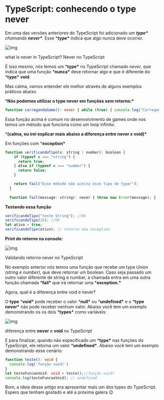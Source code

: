 # TypeScript: conhecendo o type never

Em uma das versões anteriores do TypeScript foi adicionado um ***type\*** chamando ***never\****.* Esse ***type\*** indica que algo nunca deve ocorrer.

![img](https://cdn-images-1.medium.com/max/880/0*M8TE33bmRPffPZMZ.jpg)

what is never in TypeScript? Never no TypeScript

É isso mesmo, nós temos um ***type\*** no TypeScript chamado *never*, que indica que uma função ***nunca\*** deve retornar algo e que é diferente do ***type\*** **void**.

Mas calma, vamos entender ele melhor através de alguns exemplos práticos abaixo.

***Nós podemos utilizar o type never em funções sem retorno:\***

```typescript
function carregandoGame(): never { while (true) { console.log("Carregando todos processos de um game!"); } }
```

Essa função acima é comum no desenvolvimento de games onde nos temos um método que funciona como um loop infinito.

***(calma, eu irei explicar mais abaixo a diferença entre never x void)\***

Em funções com ***exception\***

```javascript
function verificandoTipo(x: string | number): boolean {
    if (typeof x === "string") {
      return true;
    } else if (typeof x === "number") {
      return false;
    }

    return fail("Esse método não aceita esse tipo de type!");
  }
  
  function fail(message: string): never { throw new Error(message); }
```

 

**Testando essa função**

```typescript
verificandoTipo("teste String"); //Ok
verificandoTipo(10); //Ok
let ativo = true;
verificandoTipo(ativo); // retorna uma exception
```

**Print do retorno na console:**

![img](https://cdn-images-1.medium.com/max/880/1*U0CM7DL39VOPbfHYUL2ECQ.png)

Validando retorno never no TypeScript

No exemplo anterior nós temos uma função que recebe um type *Union (string e number)*, que deve retornar um boolean. Caso seja passado um outro valor diferente de string e number, a chamada entra em uma outra função chamada ***fail\*** que irá retornar uma ***exception.\***

Agora, qual é a diferença entre void e never?

O **type** ***void\*** pode receber o valor ***null\*** ou ***undefined\*** e o ***type never\*** não pode receber nenhum valor. Abaixo você tem um exemplo demonstrando os os dois ***types\*** como variáveis:

![img](https://cdn-images-1.medium.com/max/880/1*iQ5o-qFdKz-WMVic6qnh4g.png)

diferença entre **never** e **void** no TypeScript

E para finalizar, quando não especificado um ***type\*** nas funções do TypeScript, ele retorna um valor ***undefined\***. Abaixo você tem um exemplo demonstrando esse cenário:

```typescript
function teste(): void {
  console.log('função void!')
}
let testeFuncaoVoid: void = teste();//função void!
console.log(testeFuncaoVoid); // undefined
```

Bom, a ideia desse artigo era apresentar mais um dos types do TypeScript. Espero que tenham gostado e até a próxima galera 😉
